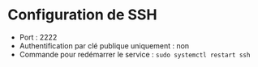 # Configuration de SSH
- Port : 2222
- Authentification par clé publique uniquement : non
- Commande pour redémarrer le service : `sudo systemctl restart ssh`
